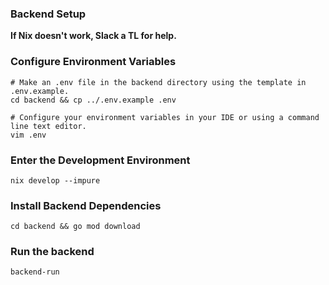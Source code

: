 ### Backend Setup

**If Nix doesn't work, Slack a TL for help.**

### Configure Environment Variables

```shell
# Make an .env file in the backend directory using the template in .env.example.
cd backend && cp ../.env.example .env

# Configure your environment variables in your IDE or using a command line text editor.
vim .env
```

### Enter the Development Environment

```shell
nix develop --impure
```

### Install Backend Dependencies

```shell
cd backend && go mod download
```

### Run the backend

```shell
backend-run
```
